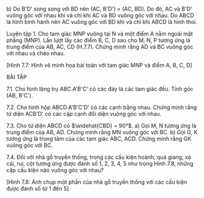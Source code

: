 b) Do B'D' song song với BD nên (AC, B'D') = (AC, BD). Do đó, AC và B'D' vuông góc với nhau khi và chỉ khi AC và BD vuông góc với nhau. Do ABCD là hình bình hành nên AC vuông góc với BD khi và chỉ khi ABCD là hình thoi.

Luyện tập 1. Cho tam giác MNP vuông tại N và một điểm A nằm ngoài mặt phẳng (MNP). Lần lượt lấy các điểm B, C, D sao cho M, N, P tương ứng là trung điểm của AB, AC, CD (H.7.7). Chứng minh rằng AD và BC vuông góc với nhau và chéo nhau.

[Hình 7.7: Hình vẽ minh họa bài toán với tam giác MNP và điểm A, B, C, D]

BÀI TẬP

7.1. Cho hình lăng trụ ABC.A'B'C' có các đáy là các tam giác đều. Tính góc (AB, B'C').

7.2. Cho hình hộp ABCD.A'B'C'D' có các cạnh bằng nhau. Chứng minh rằng tứ diện ACB'D' có các cặp cạnh đối diện vuông góc với nhau.

7.3. Cho tứ diện ABCD có $\widehat{CBD} = 90°$.
a) Gọi M, N tương ứng là trung điểm của AB, AD. Chứng minh rằng MN vuông góc với BC.
b) Gọi G, K tương ứng là trọng tâm của các tam giác ABC, ACD. Chứng minh rằng GK vuông góc với BC.

7.4. Đối với nhà gỗ truyền thống, trong các cấu kiện hoành, quá giang, xà cái, rui, cột tương ứng được đánh số 1, 2, 3, 4, 5 như trong Hình 7.8, những cặp cấu kiện nào vuông góc với nhau?

[Hình 7.8: Ảnh chụp một phần của nhà gỗ truyền thống với các cấu kiện được đánh số từ 1 đến 5]